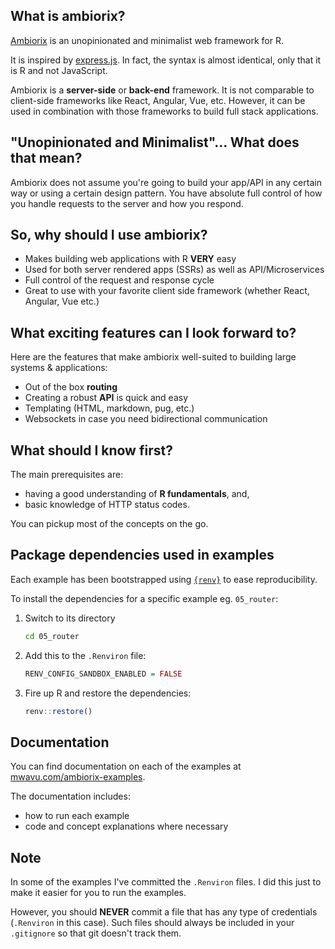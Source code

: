 ## What is ambiorix?

[Ambiorix](https://ambiorix.dev/) is an unopinionated and minimalist web framework for R.

It is inspired by [express.js](https://expressjs.com/). In fact,
the syntax is almost identical, only that it is R and not JavaScript.

Ambiorix is a **server-side** or **back-end** framework. It is not
comparable to client-side frameworks like React, Angular, Vue, etc. However, it can be used in combination with those frameworks
to build full stack applications.

## "Unopinionated and Minimalist"... What does that mean?

Ambiorix does not assume you're going to build your app/API in any
certain way or using a certain design pattern. You have absolute
full control of how you handle requests to the server and
how you respond.

## So, why should I use ambiorix?

- Makes building web applications with R **VERY** easy
- Used for both server rendered apps (SSRs) as well as API/Microservices
- Full control of the request and response cycle
- Great to use with your favorite client side framework (whether React, Angular, Vue etc.)

## What exciting features can I look forward to?

Here are the features that make ambiorix well-suited to building
large systems & applications:

- Out of the box **routing**
- Creating a robust **API** is quick and easy
- Templating (HTML, markdown, pug, etc.)
- Websockets in case you need bidirectional communication

## What should I know first?

The main prerequisites are:
- having a good understanding of **R fundamentals**, and,
- basic knowledge of HTTP status codes.

You can pickup most of the concepts on the go.

## Package dependencies used in examples

Each example has been bootstrapped using [`{renv}`](https://rstudio.github.io/renv/articles/renv.html) to ease reproducibility.

To install the dependencies for a specific example eg. `05_router`:

1. Switch to its directory
    ```bash
    cd 05_router
    ```
1. Add this to the `.Renviron` file:
    ```r
    RENV_CONFIG_SANDBOX_ENABLED = FALSE
    ```
1. Fire up R and restore the dependencies:
    ```r
    renv::restore()
    ```

## Documentation

You can find documentation on each of the examples at [mwavu.com/ambiorix-examples](https://mwavu.com/ambiorix-examples/).

The documentation includes:
- how to run each example
- code and concept explanations where necessary

## Note

In some of the examples I've committed the `.Renviron` files. I did this just to make it easier for you to run the examples.

However, you should **NEVER** commit a file that has any type of credentials (`.Renviron` in this case). Such files should always be included in your `.gitignore` so that git doesn't track them.
